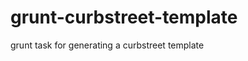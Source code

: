 grunt-curbstreet-template
=========================

grunt task for generating a curbstreet template